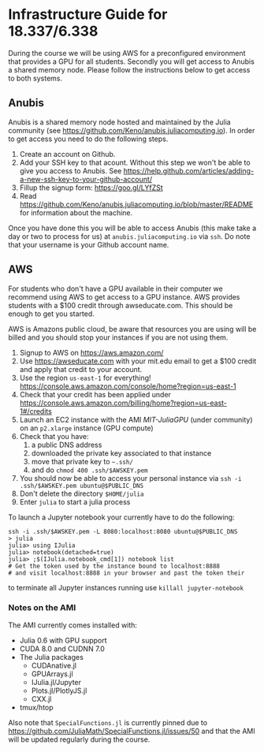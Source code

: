 # Infrastructure Guide for 18.337/6.338

During the course we will be using AWS for a preconfigured environment that
provides a GPU for all students. Secondly you will get access to Anubis a
shared memory node. Please follow the instructions below to get access
to both systems.

## Anubis

Anubis is a shared memory node hosted and maintained by the Julia community
(see https://github.com/Keno/anubis.juliacomputing.io). In order to get access
you need to do the following steps.

1. Create an account on Github.
2. Add your SSH key to that acount. Without this step we won't be able to give
    you access to Anubis. See https://help.github.com/articles/adding-a-new-ssh-key-to-your-github-account/
3. Fillup the signup form: https://goo.gl/LYfZSt
4. Read https://github.com/Keno/anubis.juliacomputing.io/blob/master/README
   for information about the machine.

Once you have done this you will be able to access Anubis (this make take a day or two to process for us)
at `anubis.juliacomputing.io` via `ssh`. Do note that your username is your Github
account name.

## AWS

For students who don't have a GPU available in their computer we recommend using
AWS to get access to a GPU instance. AWS provides students with a $100 credit
through awseducate.com. This should be enough to get you started.

AWS is Amazons public cloud, be aware that resources you are using will be billed
and you should stop your instances if you are not using them.

1. Signup to AWS on https://aws.amazon.com/
2. Use https://awseducate.com with your mit.edu email to get a $100 credit and apply that credit to your account.
3. Use the region `us-east-1` for everything! https://console.aws.amazon.com/console/home?region=us-east-1
4. Check that your credit has been applied under https://console.aws.amazon.com/billing/home?region=us-east-1#/credits
5. Launch an EC2 instance with the AMI *MIT-JuliaGPU* (under community) on an `p2.xlarge` instance (GPU compute)
6. Check that you have:
    1. a public DNS address
    2. downloaded the private key associated to that instance
    3. move that private key to `~.ssh/`
    4. and do `chmod 400 .ssh/$AWSKEY.pem`
7. You should now be able to access your personal instance via
   `ssh -i .ssh/$AWSKEY.pem ubuntu@$PUBLIC_DNS`
8. Don't delete the directory `$HOME/julia`
9. Enter `julia` to start a julia process

To launch a Jupyter notebook your currently have to do the following:

```
ssh -i .ssh/$AWSKEY.pem -L 8080:localhost:8080 ubuntu@$PUBLIC_DNS
> julia
julia> using IJulia
julia> notebook(detached=true)
julia> ;$(IJulia.notebook_cmd[1]) notebook list
# Get the token used by the instance bound to localhost:8888
# and visit localhost:8888 in your browser and past the token their
```

to terminate all Jupyter instances running use `killall jupyter-notebook`

### Notes on the AMI

The AMI currently comes installed with:
- Julia 0.6 with GPU support
- CUDA 8.0 and CUDNN 7.0
- The Julia packages
  - CUDAnative.jl
  - GPUArrays.jl
  - IJulia.jl/Jupyter
  - Plots.jl/PlotlyJS.jl
  - CXX.jl
- tmux/htop

Also note that `SpecialFunctions.jl` is currently pinned due to https://github.com/JuliaMath/SpecialFunctions.jl/issues/50
and that the AMI will be updated regularly during the course.
